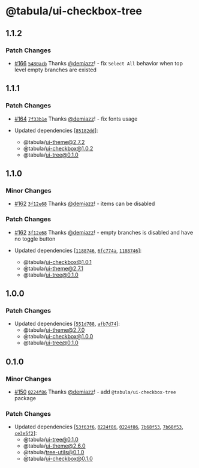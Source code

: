 # @tabula/ui-checkbox-tree

## 1.1.2

### Patch Changes

- [#166](https://github.com/ReTable/ui-kit/pull/166) [`5480acb`](https://github.com/ReTable/ui-kit/commit/5480acbc7caf2af9053a9fd5e05323cb55b69225) Thanks [@demiazz](https://github.com/demiazz)! - fix `Select All` behavior when top level empty branches are existed

## 1.1.1

### Patch Changes

- [#164](https://github.com/ReTable/ui-kit/pull/164) [`7f33b1e`](https://github.com/ReTable/ui-kit/commit/7f33b1eca23cf20876fdeacd60a8075829a496fa) Thanks [@demiazz](https://github.com/demiazz)! - fix fonts usage

- Updated dependencies [[`85182dd`](https://github.com/ReTable/ui-kit/commit/85182dd5f2f1995f265a85f6c7422626acfabd21)]:
  - @tabula/ui-theme@2.7.2
  - @tabula/ui-checkbox@1.0.2
  - @tabula/ui-tree@0.1.0

## 1.1.0

### Minor Changes

- [#162](https://github.com/ReTable/ui-kit/pull/162) [`3f12e68`](https://github.com/ReTable/ui-kit/commit/3f12e68ad864775fdb891807afc93cfdaa277849) Thanks [@demiazz](https://github.com/demiazz)! - items can be disabled

### Patch Changes

- [#162](https://github.com/ReTable/ui-kit/pull/162) [`3f12e68`](https://github.com/ReTable/ui-kit/commit/3f12e68ad864775fdb891807afc93cfdaa277849) Thanks [@demiazz](https://github.com/demiazz)! - empty branches is disabled and have no toggle button

- Updated dependencies [[`1188746`](https://github.com/ReTable/ui-kit/commit/1188746775d8bd7897d99c7722cea93d2359a864), [`6fc774a`](https://github.com/ReTable/ui-kit/commit/6fc774a9edabb2cbb74a2bd1e81498a5d88dbf7a), [`1188746`](https://github.com/ReTable/ui-kit/commit/1188746775d8bd7897d99c7722cea93d2359a864)]:
  - @tabula/ui-checkbox@1.0.1
  - @tabula/ui-theme@2.7.1
  - @tabula/ui-tree@0.1.0

## 1.0.0

### Patch Changes

- Updated dependencies [[`551d788`](https://github.com/ReTable/ui-kit/commit/551d788fb51a78dc82b2d4f9cfcfc1ca82ee81e4), [`afb7d74`](https://github.com/ReTable/ui-kit/commit/afb7d7458a6a3a30f1898698a28010faaea41551)]:
  - @tabula/ui-theme@2.7.0
  - @tabula/ui-checkbox@1.0.0
  - @tabula/ui-tree@0.1.0

## 0.1.0

### Minor Changes

- [#150](https://github.com/ReTable/ui-kit/pull/150) [`0224f86`](https://github.com/ReTable/ui-kit/commit/0224f864d22d2cb8dc4255fca3a8ab46d6305f67) Thanks [@demiazz](https://github.com/demiazz)! - add `@tabula/ui-checkbox-tree` package

### Patch Changes

- Updated dependencies [[`53f63f6`](https://github.com/ReTable/ui-kit/commit/53f63f64d517dcada1980a5664b932d813eedccc), [`0224f86`](https://github.com/ReTable/ui-kit/commit/0224f864d22d2cb8dc4255fca3a8ab46d6305f67), [`0224f86`](https://github.com/ReTable/ui-kit/commit/0224f864d22d2cb8dc4255fca3a8ab46d6305f67), [`7b68f53`](https://github.com/ReTable/ui-kit/commit/7b68f53a43f9c69931774da41c2cb506c9ce083f), [`7b68f53`](https://github.com/ReTable/ui-kit/commit/7b68f53a43f9c69931774da41c2cb506c9ce083f), [`ce3e5f2`](https://github.com/ReTable/ui-kit/commit/ce3e5f2d600778639801e993bb271c005f7b29ca)]:
  - @tabula/ui-tree@0.1.0
  - @tabula/ui-theme@2.6.0
  - @tabula/tree-utils@0.1.0
  - @tabula/ui-checkbox@0.1.0
